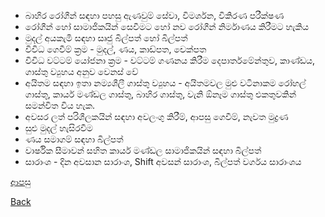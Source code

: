 * බාහිර රෝගීන් සඳහා පහසු ඇණවුම් සේවා, විමර්ශන, විකිරණ පරීක්ෂණ
* රෝගීන් හෝ සාමාජිකයින් සෙවීමට හෝ නව රෝගීන් නිර්මාණය කිරීමට හැකිය
* මුදල් අයකැමි සඳහා සෘජු බිල්පත් හෝ බිල්පත්
* විවිධ ගෙවීම් ක්‍රම - මුදල්, ණය, කාඩ්පත, චෙක්පත
* විවිධ වට්ටම් යෝජනා ක්‍රම - වට්ටම් ගණනය කිරීම දෙපාර්තමේන්තුව, කාණ්ඩය, ගාස්තු ව්‍යුහය අනුව වෙනස් වේ
* අයිතම සඳහා ඉතා නම්‍යශීලී ගාස්තු ව්‍යුහය - අයිතමවල මුළු වටිනාකම රෝහල් ගාස්තු, කාර්ය මණ්ඩල ගාස්තු, බාහිර ගාස්තු, වැනි ඕනෑම ගාස්තු එකතුවකින් සමන්විත විය හැක.
* අවසර ලත් පරිශීලකයින් සඳහා අවලංගු කිරීම්, ආපසු ගෙවීම්, නැවත මුද්‍රණ
* සුළු මුදල් හැසිරවීම
* ණය සමාගම් සඳහා බිල්පත්
* වාර්ෂික සීමාවන් සහිත කාර්ය මණ්ඩල සාමාජිකයින් සඳහා බිල්පත්
* සාරාංශ - දින අවසාන සාරාංශ, Shift අවසන් සාරාංශ, බිල්පත් වර්ගය සාරාංශය

[ආපසු](https://github.com/hmislk/hmis/wiki/%E0%B6%B6%E0%B7%8F%E0%B7%84%E0%B7%92%E0%B6%BB-%E0%B6%BB%E0%B7%9D%E0%B6%9C%E0%B7%93-%E0%B6%85%E0%B6%82%E0%B7%81%E0%B6%BA-(OPD)---%E0%B6%B8%E0%B7%94%E0%B6%AF%E0%B6%BD%E0%B7%8A-%E0%B6%85%E0%B6%BA%E0%B6%9A%E0%B7%90%E0%B6%B8%E0%B7%92--%E0%B6%B6%E0%B7%92%E0%B6%BD%E0%B7%8A%E0%B6%B4%E0%B6%AD%E0%B7%8A--%E0%B7%83%E0%B7%94%E0%B7%85%E0%B7%94-%E0%B6%B8%E0%B7%94%E0%B6%AF%E0%B6%BD%E0%B7%8A-%E0%B6%B8%E0%B7%9C%E0%B6%A9%E0%B7%92%E0%B6%BA%E0%B7%94%E0%B6%BD%E0%B6%BA)

[Back](https://github.com/hmislk/hmis/wiki)
